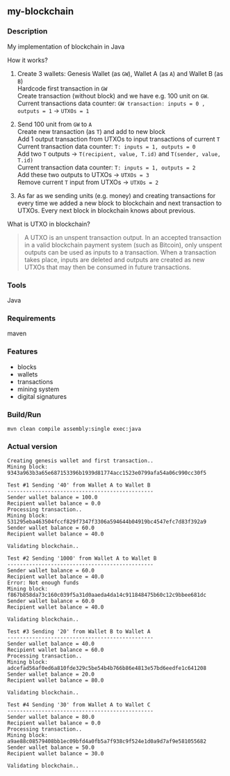 ## my-blockchain

### Description
My implementation of blockchain in Java

How it works?
1. Create 3 wallets: Genesis Wallet (as `GW`), Wallet A (as `A`) and Wallet B (as `B`)<br/>
Hardcode first transaction in `GW`<br/>
Create transaction (without block) and we have e.g. 100 unit on `GW`.<br/>
Current transactions data counter: `GW transaction: inputs = 0 , outputs = 1` -> `UTXOs = 1`
2. Send 100 unit from `GW` to `A`<br/>
Create new transaction (as `T`) and add to new block <br/>
Add 1 output transaction from UTXOs to input transactions of current `T`<br/>
Current transaction data counter: `T: inputs = 1, outputs = 0`<br/>
Add two `T` outputs -> `T(recipient, value, T.id)` and `T(sender, value, T.id)`<br/>
Current transaction data counter: `T: inputs = 1, outputs = 2`<br/>
Add these two outputs to UTXOs -> `UTXOs = 3`<br/>
Remove current `T` input from UTXOs -> `UTXOs = 2`

3. As far as we sending units (e.g. money) and creating transactions for every time we added a new block to blockchain and next transaction to UTXOs. Every next block in blockchain knows about previous.

What is UTXO in blockchain?
>A UTXO is an unspent transaction output. In an accepted transaction in a valid blockchain 
payment system (such as Bitcoin), only unspent outputs can be used as inputs to a transaction. 
When a transaction takes place, inputs are deleted and outputs are created as new UTXOs 
that may then be consumed in future transactions.

### Tools
Java

### Requirements
maven

### Features
* blocks
* wallets
* transactions
* mining system
* digital signatures

### Build/Run
```
mvn clean compile assembly:single exec:java
```

### Actual version
```
Creating genesis wallet and first transaction..
Mining block: 9343a963b3a65e687153396b1939d81774acc1523e0799afa54a06c990cc30f5

Test #1 Sending '40' from Wallet A to Wallet B
-----------------------------------------------
Sender wallet balance = 100.0
Recipient wallet balance = 0.0
Processing transaction..
Mining block: 531295eba463504fccf829f7347f3306a594644b04919bc4547efc7d83f392a9
Sender wallet balance = 60.0
Recipient wallet balance = 40.0

Validating blockchain..

Test #2 Sending '1000' from Wallet A to Wallet B
-----------------------------------------------
Sender wallet balance = 60.0
Recipient wallet balance = 40.0
Error: Not enough funds
Mining block: f867b858da73c160c039f5a31d0aaeda4da14c911848475b60c12c9bbee681dc
Sender wallet balance = 60.0
Recipient wallet balance = 40.0

Validating blockchain..

Test #3 Sending '20' from Wallet B to Wallet A
-----------------------------------------------
Sender wallet balance = 40.0
Recipient wallet balance = 60.0
Processing transaction..
Mining block: adcefad56af0ed6a810fde329c5be54b4b766b86e4813e57bd6eedfe1c641208
Sender wallet balance = 20.0
Recipient wallet balance = 80.0

Validating blockchain..

Test #4 Sending '30' from Wallet A to Wallet C
-----------------------------------------------
Sender wallet balance = 80.0
Recipient wallet balance = 0.0
Processing transaction..
Mining block: a9ae88c08579408bb1ec09bfd4a0fb5a7f938c9f524e1d0a9d7af9e581055682
Sender wallet balance = 50.0
Recipient wallet balance = 30.0

Validating blockchain..
```


